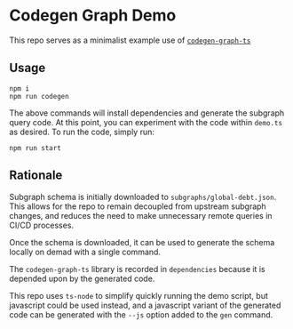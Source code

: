 Codegen Graph Demo
====

This repo serves as a minimalist example use of [`codegen-graph-ts`](https://github.com/dbeal-eth/codegen-graph-ts)

## Usage

```
npm i
npm run codegen
```

The above commands will install dependencies and generate the subgraph query code. At this point, you can experiment with the code within `demo.ts` as desired. To run the code, simply run:

```
npm run start
```

## Rationale

Subgraph schema is initially downloaded to `subgraphs/global-debt.json`. This allows for the repo to remain decoupled
from upstream subgraph changes, and reduces the need to make unnecessary remote queries in CI/CD processes.

Once the schema is downloaded, it can be used to generate the schema locally on demad with a single command.

The `codegen-graph-ts` library is recorded in `dependencies` because it is depended upon by the generated code.

This repo uses `ts-node` to simplify quickly running the demo script, but javascript could be used instead, and a javascript variant of the generated code can be generated with the `--js` option added to the `gen` command.